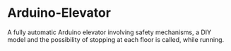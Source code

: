 # Arduino-Elevator
A fully automatic Arduino elevator involving safety mechanisms, a DIY model and the possibility of stopping at each floor is called, while running.
